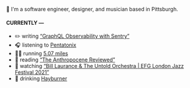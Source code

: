 👋 I'm a software engineer, designer, and musician based in Pittsburgh.

#### CURRENTLY —

* ✏️ writing [“GraphQL Observability with Sentry”](https://www.amoscato.com/journal/graphql-observability/)
* 🎧 listening to [Pentatonix](https://www.last.fm/music/Pentatonix/_/The+First+Noel)
* 🏃‍♂️ running [5.07 miles](https://www.strava.com/activities/6160167279)
* 📘 reading [“The Anthropocene Reviewed”](https://www.goodreads.com/book/show/55145261-the-anthropocene-reviewed)
* 🍿 watching [“Bill Laurance &amp; The Untold Orchestra | EFG London Jazz Festival 2021”](https://youtu.be/W626yZi15js)
* 🍺 drinking [Hayburner](https://untappd.com/user/namoscato/checkin/1114280338)
